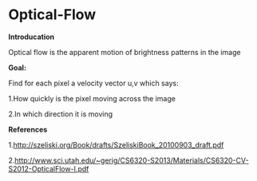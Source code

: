 # Optical-Flow

**Introducation**

Optical flow is the apparent motion of brightness patterns in the image 

**Goal:**

Find for each pixel a velocity vector u,v which says:


1.How quickly is the pixel moving across the image


2.In which direction it is moving

**References**


1.http://szeliski.org/Book/drafts/SzeliskiBook_20100903_draft.pdf

2.http://www.sci.utah.edu/~gerig/CS6320-S2013/Materials/CS6320-CV-S2012-OpticalFlow-I.pdf
